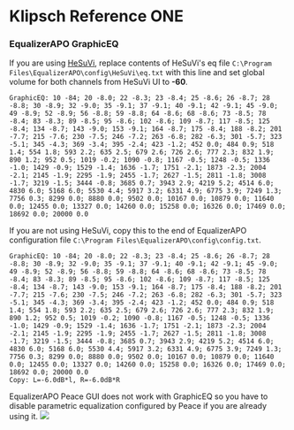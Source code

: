 # Klipsch Reference ONE
### EqualizerAPO GraphicEQ
If you are using [HeSuVi](https://sourceforge.net/projects/hesuvi/), replace contents of HeSuVi's eq file `C:\Program Files\EqualizerAPO\config\HeSuVi\eq.txt` with this line and set global volume for both channels from HeSuVi UI to **-60**.
```
GraphicEQ: 10 -84; 20 -8.0; 22 -8.3; 23 -8.4; 25 -8.6; 26 -8.7; 28 -8.8; 30 -8.9; 32 -9.0; 35 -9.1; 37 -9.1; 40 -9.1; 42 -9.1; 45 -9.0; 49 -8.9; 52 -8.9; 56 -8.8; 59 -8.8; 64 -8.6; 68 -8.6; 73 -8.5; 78 -8.4; 83 -8.3; 89 -8.5; 95 -8.6; 102 -8.6; 109 -8.7; 117 -8.5; 125 -8.4; 134 -8.7; 143 -9.0; 153 -9.1; 164 -8.7; 175 -8.4; 188 -8.2; 201 -7.7; 215 -7.6; 230 -7.5; 246 -7.2; 263 -6.8; 282 -6.3; 301 -5.7; 323 -5.1; 345 -4.3; 369 -3.4; 395 -2.4; 423 -1.2; 452 0.0; 484 0.9; 518 1.4; 554 1.8; 593 2.2; 635 2.5; 679 2.6; 726 2.6; 777 2.3; 832 1.9; 890 1.2; 952 0.5; 1019 -0.2; 1090 -0.8; 1167 -0.5; 1248 -0.5; 1336 -1.0; 1429 -0.9; 1529 -1.4; 1636 -1.7; 1751 -2.1; 1873 -2.3; 2004 -2.1; 2145 -1.9; 2295 -1.9; 2455 -1.7; 2627 -1.5; 2811 -1.8; 3008 -1.7; 3219 -1.5; 3444 -0.8; 3685 0.7; 3943 2.9; 4219 5.2; 4514 6.0; 4830 6.0; 5168 6.0; 5530 4.4; 5917 3.2; 6331 4.9; 6775 3.9; 7249 1.3; 7756 0.3; 8299 0.0; 8880 0.0; 9502 0.0; 10167 0.0; 10879 0.0; 11640 0.0; 12455 0.0; 13327 0.0; 14260 0.0; 15258 0.0; 16326 0.0; 17469 0.0; 18692 0.0; 20000 0.0
```
If you are not using HeSuVi, copy this to the end of EqualizerAPO configuration file `C:\Program Files\EqualizerAPO\config\config.txt`.
```
GraphicEQ: 10 -84; 20 -8.0; 22 -8.3; 23 -8.4; 25 -8.6; 26 -8.7; 28 -8.8; 30 -8.9; 32 -9.0; 35 -9.1; 37 -9.1; 40 -9.1; 42 -9.1; 45 -9.0; 49 -8.9; 52 -8.9; 56 -8.8; 59 -8.8; 64 -8.6; 68 -8.6; 73 -8.5; 78 -8.4; 83 -8.3; 89 -8.5; 95 -8.6; 102 -8.6; 109 -8.7; 117 -8.5; 125 -8.4; 134 -8.7; 143 -9.0; 153 -9.1; 164 -8.7; 175 -8.4; 188 -8.2; 201 -7.7; 215 -7.6; 230 -7.5; 246 -7.2; 263 -6.8; 282 -6.3; 301 -5.7; 323 -5.1; 345 -4.3; 369 -3.4; 395 -2.4; 423 -1.2; 452 0.0; 484 0.9; 518 1.4; 554 1.8; 593 2.2; 635 2.5; 679 2.6; 726 2.6; 777 2.3; 832 1.9; 890 1.2; 952 0.5; 1019 -0.2; 1090 -0.8; 1167 -0.5; 1248 -0.5; 1336 -1.0; 1429 -0.9; 1529 -1.4; 1636 -1.7; 1751 -2.1; 1873 -2.3; 2004 -2.1; 2145 -1.9; 2295 -1.9; 2455 -1.7; 2627 -1.5; 2811 -1.8; 3008 -1.7; 3219 -1.5; 3444 -0.8; 3685 0.7; 3943 2.9; 4219 5.2; 4514 6.0; 4830 6.0; 5168 6.0; 5530 4.4; 5917 3.2; 6331 4.9; 6775 3.9; 7249 1.3; 7756 0.3; 8299 0.0; 8880 0.0; 9502 0.0; 10167 0.0; 10879 0.0; 11640 0.0; 12455 0.0; 13327 0.0; 14260 0.0; 15258 0.0; 16326 0.0; 17469 0.0; 18692 0.0; 20000 0.0
Copy: L=-6.0dB*l, R=-6.0dB*R
```
EqualizerAPO Peace GUI does not work with GraphicEQ so you have to disable parametric equalization configured by Peace if you are already using it.
![](https://raw.githubusercontent.com/jaakkopasanen/AutoEq/master/results/Headphone.com/headphoncecom/onear/Klipsch%20Reference%20ONE/Klipsch%20Reference%20ONE.png)
